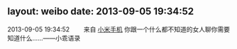 layout: weibo
date: 2013-09-05 19:34:52
---
<meta name="referrer" content="no-referrer" />

2013-09-05 19:34:52  &nbsp;&nbsp;&nbsp;&nbsp;&nbsp;&nbsp; 来自 <a href="http://app.weibo.com/t/feed/22zMnn" rel="nofollow">小米手机</a>
你跟一个什么都不知道的女人聊你需要知道什么……——小乖语录 ​​​
